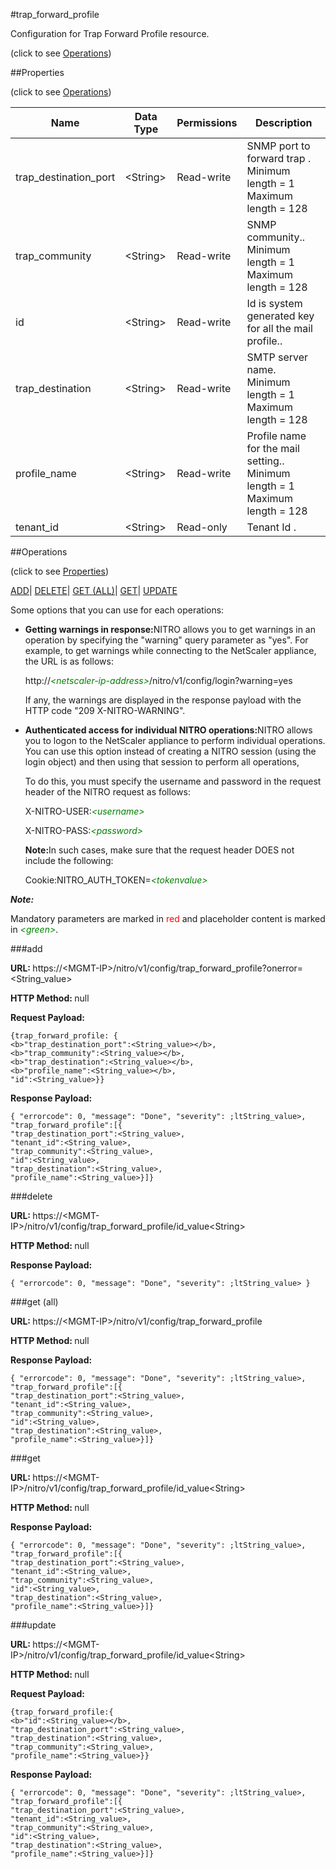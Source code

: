 #trap_forward_profile



Configuration for Trap Forward Profile resource.

<span>(click to see [Operations](#operations))</span>



##Properties 

<span>(click to see [Operations](#operations))</span>





<table><thead><tr><th>Name</th><th>Data Type</th><th>Permissions</th><th>Description</th></tr></thead><tbody><tr><td>trap_destination_port</td><td>&lt;String></td><td>Read-write</td><td>SNMP port to forward trap .<br>Minimum length = 1<br>Maximum length = 128</td></tr><tr><td>trap_community</td><td>&lt;String></td><td>Read-write</td><td>SNMP community..<br>Minimum length = 1<br>Maximum length = 128</td></tr><tr><td>id</td><td>&lt;String></td><td>Read-write</td><td>Id is system generated key for all the mail profile..</td></tr><tr><td>trap_destination</td><td>&lt;String></td><td>Read-write</td><td>SMTP server name.<br>Minimum length = 1<br>Maximum length = 128</td></tr><tr><td>profile_name</td><td>&lt;String></td><td>Read-write</td><td>Profile name for the mail setting..<br>Minimum length = 1<br>Maximum length = 128</td></tr><tr><td>tenant_id</td><td>&lt;String></td><td>Read-only</td><td>Tenant Id .</td></tr></tbody></table>

##Operations 

<span>(click to see [Properties](#properties))</span>





[ADD](#add)| [DELETE](#delete)| [GET (ALL)](#get-all)| [GET](#get)| [UPDATE](#update)





Some options that you can use for each operations:

<ul><li><p><b>Getting warnings in response:</b>NITRO allows you to get warnings in an operation by specifying the "warning" query parameter as "yes". For example, to get warnings while connecting to the NetScaler appliance, the URL is as follows:</p><p>http://<span style="color:green;font-style:italic;">&lt;netscaler-ip-address&gt;</span>/nitro/v1/config/login?warning=yes</p><p>If any, the warnings are displayed in the response payload with the HTTP code "209 X-NITRO-WARNING".</p></li><li><p><b>Authenticated access for individual NITRO operations:</b>NITRO allows you to logon to the NetScaler appliance to perform individual operations. You can use this option instead of creating a NITRO session (using the login object) and then using that session to perform all operations,</p><p>To do this, you must specify the username and password in the request header of the NITRO request as follows:</p><p>X-NITRO-USER:<span style="color:green;font-style:italic;">&lt;username&gt;</span></p><p>X-NITRO-PASS:<span style="color:green;font-style:italic;">&lt;password&gt;</span></p><p><b>Note:</b>In such cases, make sure that the request header DOES not include the following:</p><p>Cookie:NITRO_AUTH_TOKEN=<span style="color:green;font-style:italic;">&lt;tokenvalue&gt;</span></p></li></ul>







***Note:*** 

Mandatory parameters are marked in <span style="color:#FF0000;">red</span> and placeholder content is marked in <span style="color:green;font-style:italic">&lt;green&gt;</span>.



###add







<b>URL: </b>https://&lt;MGMT-IP&gt;/nitro/v1/config/trap_forward_profile?onerror=&lt;String_value&gt;

<b>HTTP Method: </b>null

<b>Request Payload: </b>
```
{trap_forward_profile: {
<b>"trap_destination_port":<String_value></b>,
<b>"trap_community":<String_value></b>,
<b>"trap_destination":<String_value></b>,
<b>"profile_name":<String_value></b>,
"id":<String_value>}}
```

<b>Response Payload: </b>
```
{ "errorcode": 0, "message": "Done", "severity": ;ltString_value>, "trap_forward_profile":[{
"trap_destination_port":<String_value>,
"tenant_id":<String_value>,
"trap_community":<String_value>,
"id":<String_value>,
"trap_destination":<String_value>,
"profile_name":<String_value>}]}
```







###delete







<b>URL: </b>https://&lt;MGMT-IP&gt;/nitro/v1/config/trap_forward_profile/id_value&lt;String&gt;

<b>HTTP Method: </b>null

<b>Response Payload: </b>
```
{ "errorcode": 0, "message": "Done", "severity": ;ltString_value> }
```







###get (all)







<b>URL: </b>https://&lt;MGMT-IP&gt;/nitro/v1/config/trap_forward_profile

<b>HTTP Method: </b>null

<b>Response Payload: </b>
```
{ "errorcode": 0, "message": "Done", "severity": ;ltString_value>, "trap_forward_profile":[{
"trap_destination_port":<String_value>,
"tenant_id":<String_value>,
"trap_community":<String_value>,
"id":<String_value>,
"trap_destination":<String_value>,
"profile_name":<String_value>}]}
```







###get







<b>URL: </b>https://&lt;MGMT-IP&gt;/nitro/v1/config/trap_forward_profile/id_value&lt;String&gt;

<b>HTTP Method: </b>null

<b>Response Payload: </b>
```
{ "errorcode": 0, "message": "Done", "severity": ;ltString_value>, "trap_forward_profile":[{
"trap_destination_port":<String_value>,
"tenant_id":<String_value>,
"trap_community":<String_value>,
"id":<String_value>,
"trap_destination":<String_value>,
"profile_name":<String_value>}]}
```







###update







<b>URL: </b>https://&lt;MGMT-IP&gt;/nitro/v1/config/trap_forward_profile/id_value&lt;String&gt;

<b>HTTP Method: </b>null

<b>Request Payload: </b>
```
{trap_forward_profile:{
<b>"id":<String_value></b>,
"trap_destination_port":<String_value>,
"trap_destination":<String_value>,
"trap_community":<String_value>,
"profile_name":<String_value>}}
```

<b>Response Payload: </b>
```
{ "errorcode": 0, "message": "Done", "severity": ;ltString_value>, "trap_forward_profile":[{
"trap_destination_port":<String_value>,
"tenant_id":<String_value>,
"trap_community":<String_value>,
"id":<String_value>,
"trap_destination":<String_value>,
"profile_name":<String_value>}]}
```







